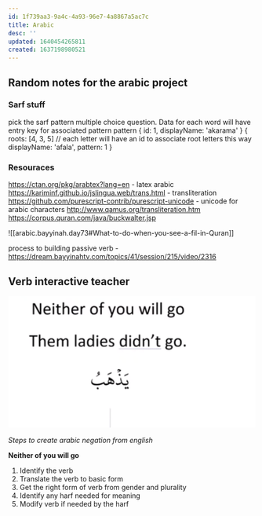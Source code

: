 ```yaml
---
id: 1f739aa3-9a4c-4a93-96e7-4a8867a5ac7c
title: Arabic
desc: ''
updated: 1640454265811
created: 1637198980521
---
```


## Random notes for the arabic project

### Sarf stuff

pick the sarf pattern multiple choice question. Data for each word will have entry key for associated pattern
pattern
{
	id: 1,
	displayName: 'akarama'
}
{
	roots: [4, 3, 5] // each letter will have an id to associate root letters this way
	displayName: 'afala',
	pattern: 1
}


### Resouraces

https://ctan.org/pkg/arabtex?lang=en - latex arabic
https://kariminf.github.io/jslingua.web/trans.html - transliteration
https://github.com/purescript-contrib/purescript-unicode - unicode for arabic characters
http://www.qamus.org/transliteration.htm
https://corpus.quran.com/java/buckwalter.jsp

![[arabic.bayyinah.day73#What-to-do-when-you-see-a-fil-in-Quran]]

process to building passive verb - https://dream.bayyinahtv.com/topics/41/session/215/video/2316

## Verb interactive teacher

![](/assets/images/2021-12-25-11-42-12.png)

*Steps to create arabic negation from english*

**Neither of you will go**

1. Identify the verb
2. Translate the verb to basic form
3. Get the right form of verb from gender and plurality
4. Identify any harf needed for meaning
5. Modify verb if needed by the harf